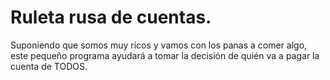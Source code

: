 # Ruleta rusa de cuentas.

Suponiendo que somos muy ricos y vamos con los panas a comer algo, este pequeño programa ayudará a tomar la decisión de quién va a pagar la cuenta de TODOS.
